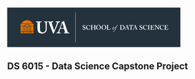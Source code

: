 ![sds_logo](https://github.com/UVADS/ds6015/blob/main/sds_logo.png)

## DS 6015 - Data Science Capstone Project
